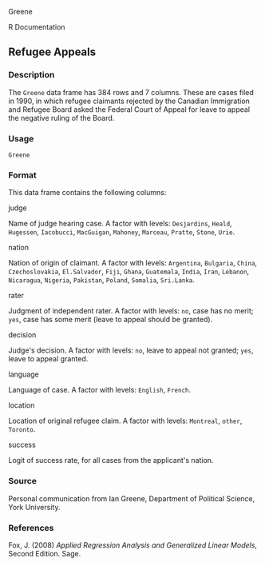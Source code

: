 Greene

R Documentation

## Refugee Appeals

### Description

The `Greene` data frame has 384 rows and 7 columns. These are cases filed in
1990, in which refugee claimants rejected by the Canadian Immigration and
Refugee Board asked the Federal Court of Appeal for leave to appeal the
negative ruling of the Board.

### Usage

    
    Greene

### Format

This data frame contains the following columns:

judge

Name of judge hearing case. A factor with levels: `Desjardins`, `Heald`,
`Hugessen`, `Iacobucci`, `MacGuigan`, `Mahoney`, `Marceau`, `Pratte`, `Stone`,
`Urie`.

nation

Nation of origin of claimant. A factor with levels: `Argentina`, `Bulgaria`,
`China`, `Czechoslovakia`, `El.Salvador`, `Fiji`, `Ghana`, `Guatemala`,
`India`, `Iran`, `Lebanon`, `Nicaragua`, `Nigeria`, `Pakistan`, `Poland`,
`Somalia`, `Sri.Lanka`.

rater

Judgment of independent rater. A factor with levels: `no`, case has no merit;
`yes`, case has some merit (leave to appeal should be granted).

decision

Judge's decision. A factor with levels: `no`, leave to appeal not granted;
`yes`, leave to appeal granted.

language

Language of case. A factor with levels: `English`, `French`.

location

Location of original refugee claim. A factor with levels: `Montreal`, `other`,
`Toronto`.

success

Logit of success rate, for all cases from the applicant's nation.

### Source

Personal communication from Ian Greene, Department of Political Science, York
University.

### References

Fox, J. (2008) _Applied Regression Analysis and Generalized Linear Models_,
Second Edition. Sage.

